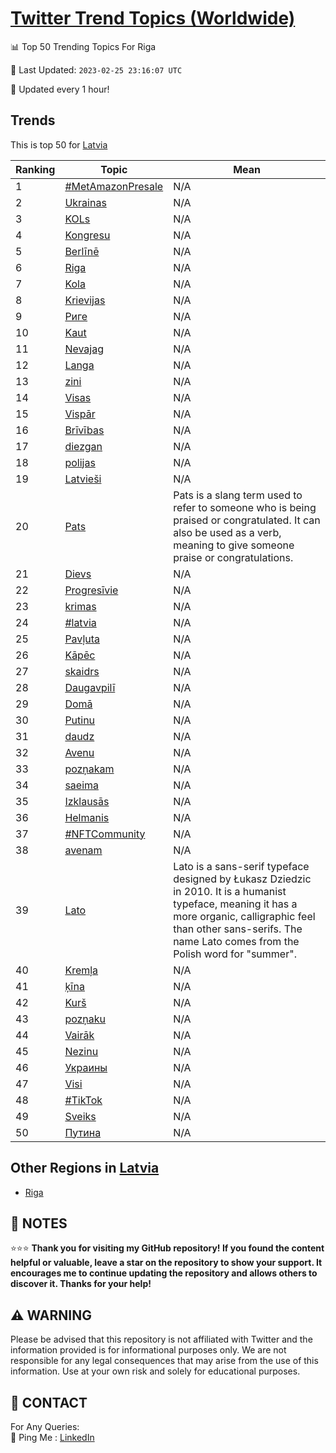 [Twitter Trend Topics (Worldwide)](https://github.com/ErcinDedeoglu/Twitter-Trend-Topics)
==========


📊 Top 50 Trending Topics For Riga

📆 Last Updated: `2023-02-25 23:16:07 UTC`

🔧 Updated every 1 hour!


## Trends

This is top 50 for [Latvia](</Latvia>)

| Ranking | Topic | Mean |
| ------- | ------------ | ------------ |
| 1 | [#MetAmazonPresale](http://twitter.com/search?q=%23MetAmazonPresale) | N/A |
| 2 | [Ukrainas](http://twitter.com/search?q=Ukrainas) | N/A |
| 3 | [KOLs](http://twitter.com/search?q=KOLs) | N/A |
| 4 | [Kongresu](http://twitter.com/search?q=Kongresu) | N/A |
| 5 | [Berlīnē](http://twitter.com/search?q=Berl%c4%abn%c4%93) | N/A |
| 6 | [Riga](http://twitter.com/search?q=Riga) | N/A |
| 7 | [Kola](http://twitter.com/search?q=Kola) | N/A |
| 8 | [Krievijas](http://twitter.com/search?q=Krievijas) | N/A |
| 9 | [Риге](http://twitter.com/search?q=%d0%a0%d0%b8%d0%b3%d0%b5) | N/A |
| 10 | [Kaut](http://twitter.com/search?q=Kaut) | N/A |
| 11 | [Nevajag](http://twitter.com/search?q=Nevajag) | N/A |
| 12 | [Langa](http://twitter.com/search?q=Langa) | N/A |
| 13 | [zini](http://twitter.com/search?q=zini) | N/A |
| 14 | [Visas](http://twitter.com/search?q=Visas) | N/A |
| 15 | [Vispār](http://twitter.com/search?q=Visp%c4%81r) | N/A |
| 16 | [Brīvības](http://twitter.com/search?q=Br%c4%abv%c4%abbas) | N/A |
| 17 | [diezgan](http://twitter.com/search?q=diezgan) | N/A |
| 18 | [polijas](http://twitter.com/search?q=polijas) | N/A |
| 19 | [Latvieši](http://twitter.com/search?q=Latvie%c5%a1i) | N/A |
| 20 | [Pats](http://twitter.com/search?q=Pats) | Pats is a slang term used to refer to someone who is being praised or congratulated. It can also be used as a verb, meaning to give someone praise or congratulations. |
| 21 | [Dievs](http://twitter.com/search?q=Dievs) | N/A |
| 22 | [Progresīvie](http://twitter.com/search?q=Progres%c4%abvie) | N/A |
| 23 | [krimas](http://twitter.com/search?q=krimas) | N/A |
| 24 | [#latvia](http://twitter.com/search?q=%23latvia) | N/A |
| 25 | [Pavļuta](http://twitter.com/search?q=Pav%c4%bcuta) | N/A |
| 26 | [Kāpēc](http://twitter.com/search?q=K%c4%81p%c4%93c) | N/A |
| 27 | [skaidrs](http://twitter.com/search?q=skaidrs) | N/A |
| 28 | [Daugavpilī](http://twitter.com/search?q=Daugavpil%c4%ab) | N/A |
| 29 | [Domā](http://twitter.com/search?q=Dom%c4%81) | N/A |
| 30 | [Putinu](http://twitter.com/search?q=Putinu) | N/A |
| 31 | [daudz](http://twitter.com/search?q=daudz) | N/A |
| 32 | [Avenu](http://twitter.com/search?q=Avenu) | N/A |
| 33 | [pozņakam](http://twitter.com/search?q=poz%c5%86akam) | N/A |
| 34 | [saeima](http://twitter.com/search?q=saeima) | N/A |
| 35 | [Izklausās](http://twitter.com/search?q=Izklaus%c4%81s) | N/A |
| 36 | [Helmanis](http://twitter.com/search?q=Helmanis) | N/A |
| 37 | [#NFTCommunity](http://twitter.com/search?q=%23NFTCommunity) | N/A |
| 38 | [avenam](http://twitter.com/search?q=avenam) | N/A |
| 39 | [Lato](http://twitter.com/search?q=Lato) | Lato is a sans-serif typeface designed by Łukasz Dziedzic in 2010. It is a humanist typeface, meaning it has a more organic, calligraphic feel than other sans-serifs. The name Lato comes from the Polish word for "summer". |
| 40 | [Kremļa](http://twitter.com/search?q=Krem%c4%bca) | N/A |
| 41 | [ķīna](http://twitter.com/search?q=%c4%b7%c4%abna) | N/A |
| 42 | [Kurš](http://twitter.com/search?q=Kur%c5%a1) | N/A |
| 43 | [pozņaku](http://twitter.com/search?q=poz%c5%86aku) | N/A |
| 44 | [Vairāk](http://twitter.com/search?q=Vair%c4%81k) | N/A |
| 45 | [Nezinu](http://twitter.com/search?q=Nezinu) | N/A |
| 46 | [Украины](http://twitter.com/search?q=%d0%a3%d0%ba%d1%80%d0%b0%d0%b8%d0%bd%d1%8b) | N/A |
| 47 | [Visi](http://twitter.com/search?q=Visi) | N/A |
| 48 | [#TikTok](http://twitter.com/search?q=%23TikTok) | N/A |
| 49 | [Sveiks](http://twitter.com/search?q=Sveiks) | N/A |
| 50 | [Путина](http://twitter.com/search?q=%d0%9f%d1%83%d1%82%d0%b8%d0%bd%d0%b0) | N/A |



## Other Regions in [Latvia](</Latvia>)

* [Riga](</Latvia/Riga.md>)



## 📝 NOTES

⭐⭐⭐ **Thank you for visiting my GitHub repository! If you found the content helpful or valuable, leave a star on the repository to show your support. It encourages me to continue updating the repository and allows others to discover it. Thanks for your help!**


## ⚠️ WARNING

Please be advised that this repository is not affiliated with Twitter and the information provided is for informational purposes only. We are not responsible for any legal consequences that may arise from the use of this information. Use at your own risk and solely for educational purposes.


## 📨 CONTACT

 For Any Queries:  
            🏓 Ping Me : [LinkedIn](https://www.linkedin.com/in/ercindedeoglu/)
